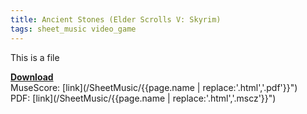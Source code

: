```yaml
---
title: Ancient Stones (Elder Scrolls V: Skyrim)
tags: sheet_music video_game
---
```


This is a file


<b><u>Download</u></b><br>
MuseScore: [link](/SheetMusic/{{page.name | replace:'.html','.pdf'}}")<br>
PDF: [link](/SheetMusic/{{page.name | replace:'.html','.mscz'}}")<br><br>
<object data="{{page.name | replace:'.html','.pdf'}}" width="1000" height="1000" type='application/pdf'/>